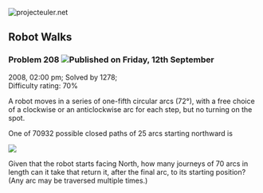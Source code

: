 ![projecteuler.net](images/print_page_logo.png)

## Robot Walks

### Problem 208 ![](images/icon_info.png)Published on Friday, 12th September
2008, 02:00 pm; Solved by 1278;  
Difficulty rating: 70%

A robot moves in a series of one-fifth circular arcs (72°), with a free choice
of a clockwise or an anticlockwise arc for each step, but no turning on the
spot.

One of 70932 possible closed paths of 25 arcs starting northward is

![](project/images/p208_robotwalk.gif)

Given that the robot starts facing North, how many journeys of 70 arcs in
length can it take that return it, after the final arc, to its starting
position?  
(Any arc may be traversed multiple times.)

  
  

